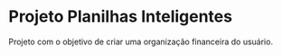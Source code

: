 # Projeto Planilhas Inteligentes

Projeto com o objetivo de criar uma organização financeira do usuário.
